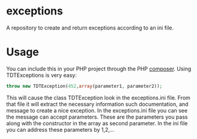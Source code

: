 exceptions
==========

A repository to create and return exceptions according to an ini file.

# Usage

You can include this in your PHP project through the PHP [composer](http://getcomposer.org).
Using TDTExceptions is very easy:

```php
throw new TDTException(452,array(parameter1, parameter2));
```

This will cause the class TDTException look in the exceptions.ini file. From that file it will extract the necessary information such documentation, and message to create a nice exception.
In the exceptions.ini file you can see the message can accept parameters. These are the parameters you pass along with the constructor in the array as second parameter. In the ini file you can
address these parameters by $1,$2,...
